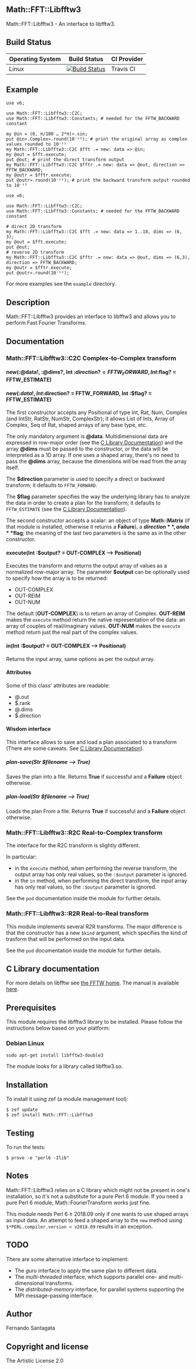## Math::FFT::Libfftw3

Math::FFT::Libfftw3 - An interface to libfftw3.

## Build Status

| Operating System  |   Build Status  | CI Provider |
| ----------------- | --------------- | ----------- |
| Linux             | [![Build Status](https://travis-ci.org/frithnanth/perl6-Math-FFT-Libfftw3.svg?branch=master)](https://travis-ci.org/frithnanth/perl6-Math-FFT-Libfftw3)  | Travis CI |

## Example

```perl6
use v6;

use Math::FFT::Libfftw3::C2C;
use Math::FFT::Libfftw3::Constants; # needed for the FFTW_BACKWARD constant

my @in = (0, π/100 … 2*π)».sin;
put @in».Complex».round(10⁻¹²); # print the original array as complex values rounded to 10⁻¹²
my Math::FFT::Libfftw3::C2C $fft .= new: data => @in;
my @out = $fft.execute;
put @out; # print the direct transform output
my Math::FFT::Libfftw3::C2C $fftr .= new: data => @out, direction => FFTW_BACKWARD;
my @outr = $fftr.execute;
put @outr».round(10⁻¹²); # print the backward transform output rounded to 10⁻¹²
```

```perl6
use v6;

use Math::FFT::Libfftw3::C2C;
use Math::FFT::Libfftw3::Constants; # needed for the FFTW_BACKWARD constant

# direct 2D transform
my Math::FFT::Libfftw3::C2C $fft .= new: data => 1..18, dims => (6, 3);
my @out = $fft.execute;
put @out;
# reverse 2D transform
my Math::FFT::Libfftw3::C2C $fftr .= new: data => @out, dims => (6,3), direction => FFTW_BACKWARD;
my @outr = $fftr.execute;
put @outr».round(10⁻¹²);
```

For more examples see the `example` directory.

## Description

Math::FFT::Libfftw3 provides an interface to libfftw3 and allows you to perform Fast Fourier Transforms.

## Documentation

### Math::FFT::Libfftw3::C2C Complex-to-Complex transform

#### new(:@data!, :@dims?, Int :$direction? = FFTW_FORWARD, Int :$flag? = FFTW_ESTIMATE)
#### new(:$data!, Int :$direction? = FFTW_FORWARD, Int :$flag? = FFTW_ESTIMATE)

The first constructor accepts any Positional of type Int, Rat, Num, Complex (and IntStr, RatStr, NumStr, ComplexStr);
it allows List of Ints, Array of Complex, Seq of Rat, shaped arrays of any base type, etc.

The only mandatory argument is **@data**.
Multidimensional data are expressed in row-major order (see the [C Library Documentation](#clib))
and the array **@dims** must be passed to the constructor, or the data will be interpreted as a 1D array.
If one uses a shaped array, there's no need to pass the **@dims** array, because the dimensions will be read
from the array itself.

The **$direction** parameter is used to specify a direct or backward transform; it defaults to `FFTW_FORWARD`.

The **$flag** parameter specifies the way the underlying library has to analyze the data in order to create a plan
for the transform; it defaults to `FFTW_ESTIMATE` (see the [C Library Documentation](#clib)).

The second constructor accepts a scalar: an object of type **Math::Matrix** (if that module is installed, otherwise
it returns a **Failure**), a **$direction**, and a **$flag**; the meaning of the last two parameters is the same as
in the other constructor.

#### execute(Int :$output? = OUT-COMPLEX --> Positional)

Executes the transform and returns the output array of values as a normalized row-major array.
The parameter **$output** can be optionally used to specify how the array is to be returned:

* OUT-COMPLEX
* OUT-REIM
* OUT-NUM

The default (**OUT-COMPLEX**) is to return an array of Complex.
**OUT-REIM** makes the `execute` method return the native representation of the data: an array of couples of
real/imaginary values.
**OUT-NUM** makes the `execute` method return just the real part of the complex values.

#### in(Int :$output? = OUT-COMPLEX --> Positional)

Returns the input array, same options as per the output array.


#### Attributes

Some of this class' attributes are readable:

* @.out
* $.rank
* @.dims
* $.direction

#### Wisdom interface

This interface allows to save and load a plan associated to a transform (There are some caveats.
See [C Library Documentation](#clib)).

##### plan-save(Str $filename --> True)

Saves the plan into a file. Returns **True** if successful and a **Failure** object otherwise.

##### plan-load(Str $filename --> True)

Loads the plan From a file. Returns **True** if successful and a **Failure** object otherwise.

### Math::FFT::Libfftw3::R2C Real-to-Complex transform

The interface for the R2C transform is slightly different.

In particular:

* in the `execute` method, when performing the reverse transform, the output array has only real values, so the `:$output` parameter is ignored.
* in the `in` method, when performing the direct transform, the input array has only real values, so the `:$output` parameter is ignored.

See the `pod` documentation inside the module for further details.

### Math::FFT::Libfftw3::R2R Real-to-Real transform

This module implements several R2R transforms.
The major difference is that the constructor has a new `$kind` argument, which specifies the kind of trasform that
will be performed on the input data.

See the `pod` documentation inside the module for further details.

## C Library documentation

For more details on libfftw see [the FFTW home](http://www.fftw.org/).
The manual is available [here](http://www.fftw.org/fftw3.pdf).

## Prerequisites
This module requires the libfftw3 library to be installed. Please follow the instructions below based on your platform:

### Debian Linux

```
sudo apt-get install libfftw3-double3
```

The module looks for a library called libfftw3.so.

## Installation

To install it using zef (a module management tool):

```
$ zef update
$ zef install Math::FFT::Libfftw3
```

## Testing

To run the tests:

```
$ prove -e "perl6 -Ilib"
```

## Notes

Math::FFT::Libfftw3 relies on a C library which might not be present in one's
installation, so it's not a substitute for a pure Perl 6 module.
If you need a pure Perl 6 module, Math::FourierTransform works just fine.

This module needs Perl 6 ≥ 2018.09 only if one wants to use shaped arrays as input data. An attempt to feed a shaped
array to the `new` method using `$*PERL.compiler.version < v2018.09` results in an exception.

## TODO

There are some alternative interface to implement:

* The *guru* interface to apply the same plan to different data.
* The *multi-threaded* interface, which supports parallel one- and multi-dimensional transforms.
* The *distributed-memory* interface, for parallel systems supporting the MPI message-passing interface.

## Author

Fernando Santagata

## Copyright and license

The Artistic License 2.0
